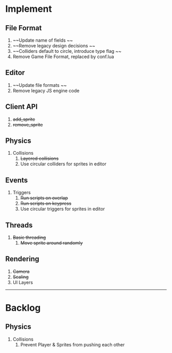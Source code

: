 # Implement

## File Format

1.  ~~Update name of fields ~~
2.  ~~Remove legacy design decisions ~~
3.  ~~Colliders default to circle, introduce type flag ~~
4.  Remove Game File Format, replaced by conf.lua

## Editor

1.  ~~Update file formats ~~
2. Remove legacy JS engine code

## Client API

1. ~~add_sprite~~
2. ~~remove_sprite~~

## Physics

1. Collisions
   1. ~~Layered collisions~~
   2. Use circular colliders for sprites in editor

## Events

1. Triggers
   1. ~~Run scripts on overlap~~
   2. ~~Run scripts on keypress~~
   3. Use circular triggers for sprites in editor

## Threads

1. ~~Basic threading~~
   1. ~~Move sprite around randomly~~

## Rendering

1. ~~Camera~~
2. ~~Scaling~~
3. UI Layers

---

# Backlog

## Physics

1. Collisions
   1. Prevent Player & Sprites from pushing each other